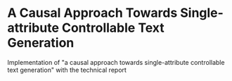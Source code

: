 # A Causal Approach Towards Single-attribute Controllable Text Generation
 Implementation of "a causal approach towards single-attribute controllable text generation" with the technical report

